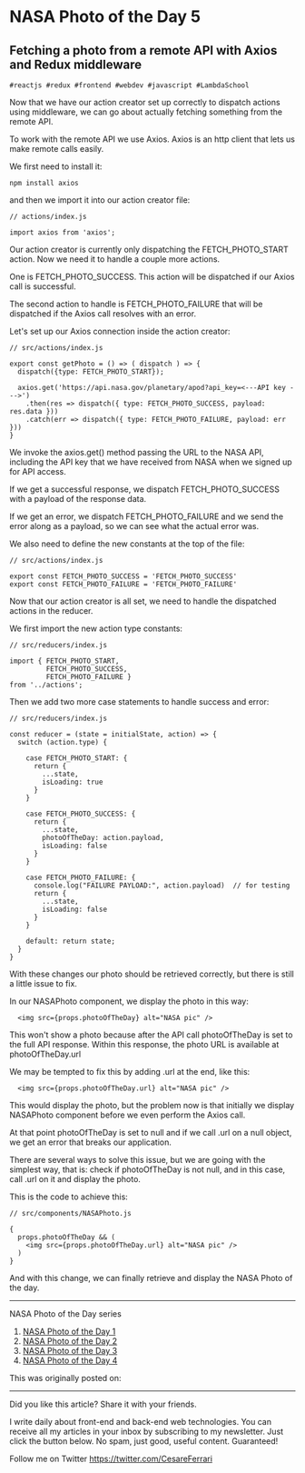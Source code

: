 # NASA Photo of the Day 5
## Fetching a photo from a remote API with Axios and Redux middleware 
    #reactjs #redux #frontend #webdev #javascript #LambdaSchool

Now that we have our action creator set up correctly to dispatch actions using middleware, we can go about actually fetching something from the remote API.

To work with the remote API we use Axios. Axios is an http client that lets us make remote calls easily.

We first need to install it:

```
npm install axios
```

and then we import it into our action creator file:

```
// actions/index.js

import axios from 'axios';
```

Our action creator is currently only dispatching the FETCH_PHOTO_START action. Now we need it to handle a couple more actions.

One is FETCH_PHOTO_SUCCESS. This action will be dispatched if our Axios call is successful.

The second action to handle is FETCH_PHOTO_FAILURE that will be dispatched if the Axios call resolves with an error.

Let's set up our Axios connection inside the action creator:

```
// src/actions/index.js

export const getPhoto = () => ( dispatch ) => {
  dispatch({type: FETCH_PHOTO_START});

  axios.get('https://api.nasa.gov/planetary/apod?api_key=<---API key --->')
    .then(res => dispatch({ type: FETCH_PHOTO_SUCCESS, payload: res.data }))
    .catch(err => dispatch({ type: FETCH_PHOTO_FAILURE, payload: err }))
}
```

We invoke the axios.get() method passing the URL to the NASA API, including the API key that we have received from NASA when we signed up for API access.

If we get a successful response, we dispatch FETCH_PHOTO_SUCCESS with a payload of the response data.

If we get an error, we dispatch FETCH_PHOTO_FAILURE and we send the error along as a payload, so we can see what the actual error was.

We also need to define the new constants at the top of the file:

```
// src/actions/index.js

export const FETCH_PHOTO_SUCCESS = 'FETCH_PHOTO_SUCCESS'
export const FETCH_PHOTO_FAILURE = 'FETCH_PHOTO_FAILURE'
```

Now that our action creator is all set, we need to handle the dispatched actions in the reducer.

We first import the new action type constants:

```
// src/reducers/index.js

import { FETCH_PHOTO_START,
         FETCH_PHOTO_SUCCESS,
         FETCH_PHOTO_FAILURE }
from '../actions';
```

Then we add two more case statements to handle success and error:

```
// src/reducers/index.js

const reducer = (state = initialState, action) => {
  switch (action.type) {

    case FETCH_PHOTO_START: {
      return {
        ...state,
        isLoading: true
      }
    }

    case FETCH_PHOTO_SUCCESS: {
      return {
        ...state,
        photoOfTheDay: action.payload,
        isLoading: false
      }
    }

    case FETCH_PHOTO_FAILURE: {
      console.log("FAILURE PAYLOAD:", action.payload)  // for testing
      return {
        ...state,
        isLoading: false
      }
    }

    default: return state;
  }
}
```

With these changes our photo should be retrieved correctly, but there is still a little issue to fix.

In our NASAPhoto component, we display the photo in this way:

```
  <img src={props.photoOfTheDay} alt="NASA pic" />
```

This won't show a photo because after the API call photoOfTheDay is set to the full API response. Within this response, the photo URL is available at photoOfTheDay.url

We may be tempted to fix this by adding .url at the end, like this:

```
  <img src={props.photoOfTheDay.url} alt="NASA pic" />
```

This would display the photo, but the problem now is that initially we display NASAPhoto component before we even perform the Axios call.

At that point photoOfTheDay is set to null and if we call .url on a null object, we get an error that breaks our application.

There are several ways to solve this issue, but we are going with the simplest way, that is: check if photoOfTheDay is not null, and in this case, call .url on it and display the photo.

This is the code to achieve this:

```
// src/components/NASAPhoto.js

{
  props.photoOfTheDay && (
    <img src={props.photoOfTheDay.url} alt="NASA pic" />
  )
}
```

And with this change, we can finally retrieve and display the NASA Photo of the day.


---

NASA Photo of the Day series
1. [NASA Photo of the Day 1](https://cesare.substack.com/p/nasa-photo-of-the-day-reactredux)
2. [NASA Photo of the Day 2](https://cesare.substack.com/p/nasa-photo-of-the-day-2)
3. [NASA Photo of the Day 3](https://cesare.substack.com/p/nasa-photo-of-the-day-3)
3. [NASA Photo of the Day 4](https://cesare.substack.com/p/nasa-photo-of-the-day-4)

This was originally posted on:

---

Did you like this article?  Share it with your friends. 

I write daily about front-end and back-end web technologies. 
You can receive all my articles in your inbox by subscribing to my newsletter. Just click the button below. No spam, just good, useful content. Guaranteed!

Follow me on Twitter
https://twitter.com/CesareFerrari
